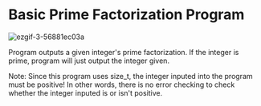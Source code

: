 # Basic Prime Factorization Program

![ezgif-3-56881ec03a](https://user-images.githubusercontent.com/95982168/209887210-97d9f146-7c67-4394-8244-3e3935e3f1b8.gif)

Program outputs a given integer's prime factorization. If the integer is prime, program will just output the integer given.

Note: Since this program uses size_t, the integer inputed into the program must be positive! In other words, there is no error checking to check whether the integer inputed is or isn't positive.
